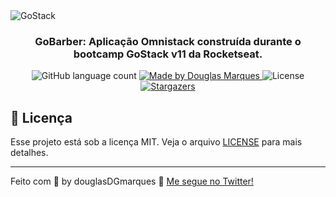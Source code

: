 <img alt="GoStack" src="https://storage.googleapis.com/golden-wind/bootcamp-gostack/header-desafios.png" />

<h3 align="center">
  GoBarber: Aplicação Omnistack<NodeJS, ReactJS and React Native> construída durante o bootcamp GoStack v11 da Rocketseat.
</h3>

<p align="center">
  <img alt="GitHub language count" src="https://img.shields.io/github/languages/count/Douglas-Marques/gostack11-gobarber?color=%2304D361">

  <a href="https://www.linkedin.com/in/douglasDGmarques">
    <img alt="Made by Douglas Marques" src="https://img.shields.io/badge/made%20by-douglasDGmarques-%2304D361">
  </a>

  <img alt="License" src="https://img.shields.io/badge/license-MIT-%2304D361">

  <a href="https://github.com/Douglas-Marques/gostack11-gobarber/stargazers">
    <img alt="Stargazers" src="https://img.shields.io/github/stars/Douglas-Marques/gostack11-gobarber?style=social">
  </a>
</p>

## :memo: Licença

Esse projeto está sob a licença MIT. Veja o arquivo [LICENSE](LICENSE) para mais detalhes.

---

Feito com 💜 by douglasDGmarques :wave: [Me segue no Twitter!](https://twitter.com/DouglazMarquez)
